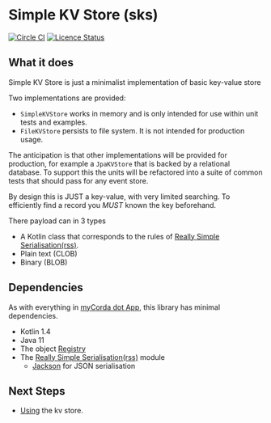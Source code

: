 # Simple KV Store (sks)

[![Circle CI](https://circleci.com/gh/mycordaapp/simple-kv-store.svg?style=shield)](https://circleci.com/gh/mycordaapp/simple-kv-store)
[![Licence Status](https://img.shields.io/github/license/mycordaapp/simple-kv-store)](https://github.com/mycordaapp/simple-kv-store/blob/master/licence.txt)

## What it does

Simple KV Store is just a minimalist implementation of basic key-value store

Two implementations are provided:

* `SimpleKVStore` works in memory and is only intended for use within unit tests and examples.
* `FileKVStore` persists to file system. It is not intended for production usage.

The anticipation is that other implementations will be provided for production, for example a `JpaKVStore` that is
backed by a relational database. To support this the units will be refactored into a suite of common tests that should
pass for any event store.

By design this is JUST a key-value, with very limited searching. To efficiently 
find a record you *MUST* known the key beforehand.   

There payload can in 3 types
- A Kotlin class that corresponds to the rules of [Really Simple Serialisation(rss)](https://github.com/mycordaapp/really-simple-serialisation#readme).
- Plain text (CLOB)
- Binary (BLOB)
  
## Dependencies

As with everything in [myCorda dot App](https://mycorda.app), this library has minimal dependencies.

* Kotlin 1.4
* Java 11
* The object [Registry](https://github.com/mycordaapp/registry#readme)
* The [Really Simple Serialisation(rss)](https://github.com/mycordaapp/really-simple-serialisation#readme) module
    - [Jackson](https://github.com/FasterXML/jackson) for JSON serialisation

## Next Steps 

* [Using](docs/kv-store.md) the kv store.

